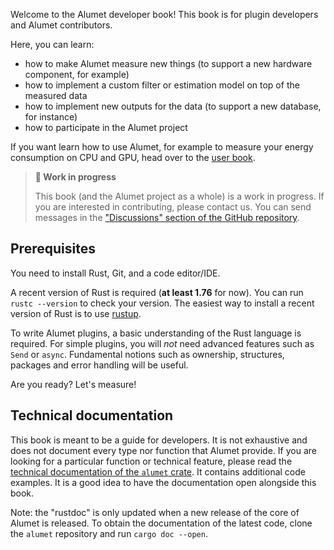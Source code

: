 Welcome to the Alumet developer book! This book is for plugin developers and Alumet contributors.

Here, you can learn:
- how to make Alumet measure new things (to support a new hardware component, for example)
- how to implement a custom filter or estimation model on top of the measured data
- how to implement new outputs for the data (to support a new database, for instance)
- how to participate in the Alumet project

If you want learn how to use Alumet, for example to measure your energy consumption on CPU and GPU, head over to the [user book](https://alumet-dev.github.io/user-book/).

> **🚧 Work in progress**
>
> This book (and the Alumet project as a whole) is a work in progress.
> If you are interested in contributing, please contact us. You can send messages in the ["Discussions" section of the GitHub repository](https://github.com/alumet-dev/alumet/discussions).

## Prerequisites

You need to install Rust, Git, and a code editor/IDE.

<div class="warning">

A recent version of Rust is required (**at least 1.76** for now). You can run `rustc --version` to check your version. The easiest way to install a recent version of Rust is to use [rustup](https://rustup.rs/).
</div>

To write Alumet plugins, a basic understanding of the Rust language is required. For simple plugins, you will _not_ need advanced features such as `Send` or `async`. Fundamental notions such as ownership, structures, packages and error handling will be useful.

Are you ready? Let's measure!

## Technical documentation

This book is meant to be a guide for developers. It is not exhaustive and does not document every type nor function that Alumet provide. If you are looking for a particular function or technical feature, please read the [technical documentation of the `alumet` crate](https://docs.rs/alumet/latest/alumet/). It contains additional code examples. It is a good idea to have the documentation open alongside this book.

Note: the "rustdoc" is only updated when a new release of the core of Alumet is released. To obtain the documentation of the latest code, clone the `alumet` repository and run `cargo doc --open`.
